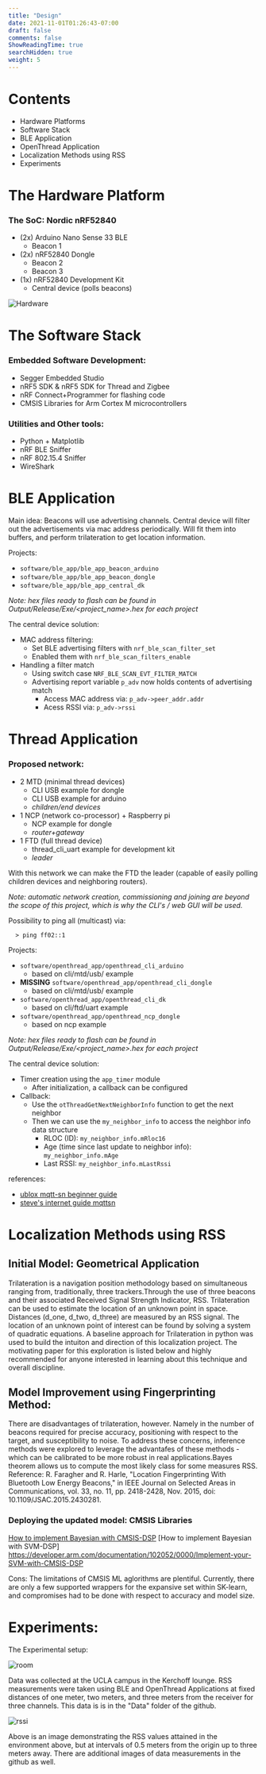 ```yaml
---
title: "Design"
date: 2021-11-01T01:26:43-07:00
draft: false
comments: false
ShowReadingTime: true
searchHidden: true
weight: 5
---
```



# Contents

- Hardware Platforms
- Software Stack
- BLE Application
- OpenThread Application
- Localization Methods using RSS
- Experiments


# The Hardware Platform

### The SoC: Nordic nRF52840


- (2x) Arduino Nano Sense 33 BLE
  - Beacon 1 
- (2x) nRF52840 Dongle
  - Beacon 2 
  - Beacon 3 
- (1x) nRF52840 Development Kit
  - Central device (polls beacons)

![Hardware](/ecem202a_project/images/hardware.png)

# The Software Stack

### Embedded Software Development:
- Segger Embedded Studio
- nRF5 SDK & nRF5 SDK for Thread and Zigbee
- nRF Connect+Programmer for flashing code
- CMSIS Libraries for Arm Cortex M microcontrollers

### Utilities and Other tools:
- Python + Matplotlib
- nRF BLE Sniffer
- nRF 802.15.4 Sniffer
- WireShark

# BLE Application

Main idea:
Beacons will use advertising channels.
Central device will filter out the advertisements via mac address periodically. Will fit them into buffers, and perform trilateration to get location information.

Projects:
- `software/ble_app/ble_app_beacon_arduino`
- `software/ble_app/ble_app_beacon_dongle`
- `software/ble_app/ble_app_central_dk`

_Note: hex files ready to flash can be found in Output/Release/Exe/<project_name>.hex for each project_

The central device solution:
- MAC address filtering:
  - Set BLE advertising filters with `nrf_ble_scan_filter_set`
  - Enabled them with `nrf_ble_scan_filters_enable`
- Handling a filter match
  - Using switch case `NRF_BLE_SCAN_EVT_FILTER_MATCH`
  - Advertising report variable `p_adv` now holds contents of advertising match
    - Access MAC address via: `p_adv->peer_addr.addr`
    - Acess RSSI via: `p_adv->rssi`


# Thread Application
### Proposed network:
- 2 MTD (minimal thread devices) 
  - CLI USB example for dongle
  - CLI USB example for arduino
  - _children/end devices_
- 1 NCP (network co-processor) + Raspberry pi
  - NCP example for dongle
  - _router+gateway_
- 1 FTD (full thread device)
  - thread_cli_uart example for development kit
  - _leader_

With this network we can make the FTD the leader (capable of easily polling children devices and neighboring routers).

_Note: automatic network creation, commissioning and joining are beyond the scope of this project, which is why the CLI's / web GUI will be used._

Possibility to ping all (multicast) via:

      > ping ff02::1

Projects:
- `software/openthread_app/openthread_cli_arduino`
  - based on cli/mtd/usb/ example
- **MISSING** `software/openthread_app/openthread_cli_dongle`
  - based on cli/mtd/usb/ example
- `software/openthread_app/openthread_cli_dk`
  - based on cli/ftd/uart example
- `software/openthread_app/openthread_ncp_dongle`
  - based on ncp example

_Note: hex files ready to flash can be found in Output/Release/Exe/<project_name>.hex for each project_

The central device solution:
- Timer creation using the `app_timer` module
  - After initialization, a callback can be configured
-  Callback: 
   -  Use the `otThreadGetNextNeighborInfo` function to get the next neighbor
   -  Then we can use the `my_neighbor_info` to access the neighbor info data structure
      -  RLOC (ID): `my_neighbor_info.mRloc16`
      -  Age (time since last update to neighbor info): `my_neighbor_info.mAge`
      -  Last RSSI: `my_neighbor_info.mLastRssi`

references:
- [ublox mqtt-sn beginner guide](https://www.u-blox.com/en/blogs/insights/mqtt-beginners-guide)
- [steve's internet guide mqttsn](http://www.steves-internet-guide.com/mqtt-sn/)


# Localization Methods using RSS
## Initial Model: Geometrical Application

Trilateration is a navigation position methodology based on simultaneous ranging from, traditionally, three trackers.Through the use of three beacons and their associated Received Signal Strength Indicator, RSS. Trilateration can be used to estimate the location of an unknown point in space. Distances (d_one, d_two, d_three) are measured by an RSS signal. The location of an unknown point of interest can be found by solving a system of quadratic equations. A baseline approach for Trilateration in python was used to build the intuiton and direction of this localization project. The motivating paper for this exploration is listed below and highly recommended for anyone interested in learning about this technique and overall discipline.




## Model Improvement using Fingerprinting Method: 


There are disadvantages of trilateration, however. Namely in the number of beacons required for precise accuracy, positioning with respect to the target, and susceptibility to noise. To address these concerns, inference methods were explored to leverage the advantafes of these methods - which can be calibrated to be more robust in real applications.Bayes theorem allows us to compute the most likely class for some measures RSS.
Reference: R. Faragher and R. Harle, "Location Fingerprinting With Bluetooth Low Energy Beacons," in IEEE Journal on Selected Areas in Communications, vol. 33, no. 11, pp. 2418-2428, Nov. 2015, doi: 10.1109/JSAC.2015.2430281.


### Deploying the updated model: CMSIS Libraries
[How to implement Bayesian with CMSIS-DSP](
https://developer.arm.com/documentation/102052/0000/Train-your-Bayesian-estimator-with-scikit-learn)
[How to implement Bayesian with SVM-DSP] https://developer.arm.com/documentation/102052/0000/Implement-your-SVM-with-CMSIS-DSP

Cons:
  The limitations of CMSIS ML aglorithms are plentiful. Currently, there are only a few supported wrappers for the expansive set within SK-learn, and compromises had to be done with respect to accuracy and model size. 

# Experiments:
The Experimental setup:

![room](/ecem202a_project/images/room.png)


Data was collected at the UCLA campus in the Kerchoff lounge. RSS measurements were taken using BLE and OpenThread Applications at fixed distances of one meter, two meters, and three meters from the receiver for three channels. This data is is in the "Data" folder of the github.



![rssi](/ecem202a_project/images/rssi.png)



Above is an image demonstrating the RSS values attained in the environment above, but at intervals of 0.5 meters from the origin up to three meters away.
There are additional images of data measurements in the github as well.
